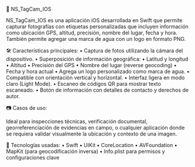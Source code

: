 📸 NS_TagCam_IOS

NS_TagCam_IOS es una aplicación iOS desarrollada en Swift que permite capturar fotografías con etiquetas personalizadas que incluyen información como ubicación GPS, altitud, precisión, nombre del lugar, fecha y hora. También permite agregar una marca de agua con un logo en formato PNG.

🛠️ Características principales:
	•	Captura de fotos utilizando la cámara del dispositivo.
	•	Superposición de información geográfica:
	•	Latitud y longitud
	•	Altitud
	•	Precisión del GPS
	•	Nombre del lugar (reverse geocoding)
	•	Fecha y hora actual
	•	Agrega un logo personalizado como marca de agua.
	•	Compatible con orientación vertical y horizontal.
	•	Interfaz ligera en modo claro (Light Mode).
	•	Escaneo de códigos QR para mostrar texto escaneado.
	•	Botón de información con detalles de contacto y derechos de autor.

📷 Casos de uso:

Ideal para inspecciones técnicas, verificación documental, georreferenciación de evidencias en campo, o cualquier aplicación donde se requiera validar visualmente la ubicación y contexto de una imagen.

🧰 Tecnologías usadas:
	•	Swift
	•	UIKit
	•	CoreLocation
	•	AVFoundation
	•	MapKit (para geocodificación inversa)
	•	Info.plist para permisos y configuraciones clave
